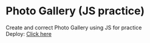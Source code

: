 # Photo Gallery (JS practice)
Create and correct Photo Gallery using JS for practice
<br />
Deploy: <a href="https://jsgallerypractice.netlify.app/" target="_blank">Click here</a>
